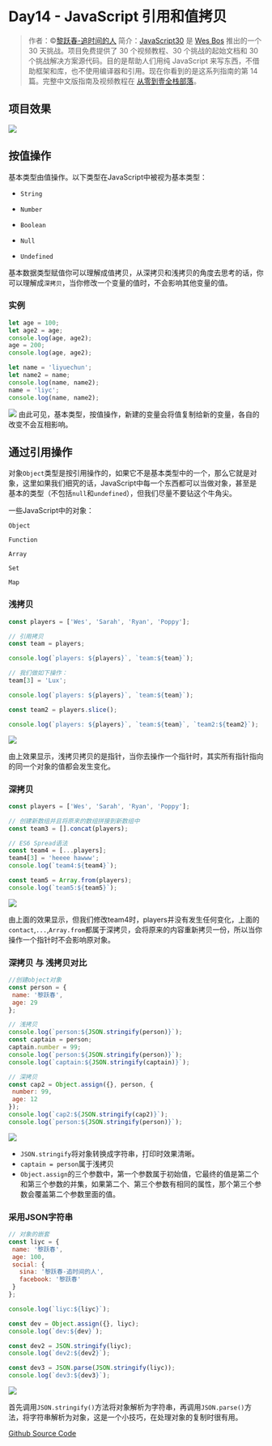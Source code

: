# Day14 - JavaScript 引用和值拷贝

> 作者：©[黎跃春-追时间的人](http://weibo.com/mobiledevelopment) 
> 简介：[JavaScript30](https://javascript30.com) 是 [Wes Bos](https://github.com/wesbos) 推出的一个 30 天挑战。项目免费提供了 30 个视频教程、30 个挑战的起始文档和 30 个挑战解决方案源代码。目的是帮助人们用纯 JavaScript 来写东西，不借助框架和库，也不使用编译器和引用。现在你看到的是这系列指南的第 14 篇。完整中文版指南及视频教程在 [从零到壹全栈部落](http://kongyixueyuan.com/course/4188)。

## 项目效果

![](http://om1c35wrq.bkt.clouddn.com/day14--00.png)



## 按值操作

基本类型由值操作。以下类型在JavaScript中被视为基本类型：

- `String`

- `Number`

- `Boolean`

- `Null`

- `Undefined`

基本数据类型赋值你可以理解成值拷贝，从深拷贝和浅拷贝的角度去思考的话，你可以理解成`深拷贝`，当你修改一个变量的值时，不会影响其他变量的值。

### 实例

```Javascript
let age = 100;
let age2 = age;
console.log(age, age2);
age = 200;
console.log(age, age2);

let name = 'liyuechun';
let name2 = name;
console.log(name, name2);
name = 'liyc';
console.log(name, name2);
```
![](http://om1c35wrq.bkt.clouddn.com/day14--01.png)
由此可见，基本类型，按值操作，新建的变量会将值复制给新的变量，各自的改变不会互相影响。


## 通过引用操作

对象`Object`类型是按引用操作的，如果它不是基本类型中的一个，那么它就是对象，这里如果我们细究的话，JavaScript中每一个东西都可以当做对象，甚至是基本的类型（不包括`null`和`undefined`），但我们尽量不要钻这个牛角尖。

一些JavaScript中的对象：

`Object`

`Function`

`Array`

`Set`

`Map`

### 浅拷贝

```js
const players = ['Wes', 'Sarah', 'Ryan', 'Poppy'];

// 引用拷贝
const team = players;

console.log(`players: ${players}`, `team:${team}`);

// 我们做如下操作：
team[3] = 'Lux';

console.log(`players: ${players}`, `team:${team}`);

const team2 = players.slice();

console.log(`players: ${players}`, `team:${team}`, `team2:${team2}`);
```

![](http://om1c35wrq.bkt.clouddn.com/day14--02.png)

由上效果显示，浅拷贝拷贝的是指针，当你去操作一个指针时，其实所有指针指向的同一个对象的值都会发生变化。


### 深拷贝

```js
const players = ['Wes', 'Sarah', 'Ryan', 'Poppy'];

// 创建新数组并且将原来的数组拼接到新数组中
const team3 = [].concat(players);

// ES6 Spread语法
const team4 = [...players];
team4[3] = 'heeee hawww';
console.log(`team4:${team4}`);

const team5 = Array.from(players);
console.log(`team5:${team5}`);
```

![](http://om1c35wrq.bkt.clouddn.com/day14--03.png)

由上面的效果显示，但我们修改team4时，players并没有发生任何变化，上面的`contact`,`...`,`Array.from`都属于深拷贝，会将原来的内容重新拷贝一份，所以当你操作一个指针时不会影响原对象。


### 深拷贝 与 浅拷贝对比

```js
//创建object对象
const person = {
 name: '黎跃春',
 age: 29
};

// 浅拷贝
console.log(`person:${JSON.stringify(person)}`);
const captain = person;
captain.number = 99;
console.log(`person:${JSON.stringify(person)}`);
console.log(`captain:${JSON.stringify(captain)}`);

// 深拷贝
const cap2 = Object.assign({}, person, {
 number: 99,
 age: 12
});
console.log(`cap2:${JSON.stringify(cap2)}`);
console.log(`person:${JSON.stringify(person)}`);
```

![](http://om1c35wrq.bkt.clouddn.com/day14--04.png)

- `JSON.stringify`将对象转换成字符串，打印时效果清晰。
- `captain = person`属于浅拷贝
- `Object.assign`的三个参数中，第一个参数属于初始值，它最终的值是第二个和第三个参数的并集，如果第二个、第三个参数有相同的属性，那个第三个参数会覆盖第二个参数里面的值。

### 采用JSON字符串

```js
// 对象的嵌套
const liyc = {
 name: '黎跃春',
 age: 100,
 social: {
   sina: '黎跃春-追时间的人',
   facebook: '黎跃春'
 }
};

console.log(`liyc:${liyc}`);

const dev = Object.assign({}, liyc);
console.log(`dev:${dev}`);

const dev2 = JSON.stringify(liyc);
console.log(`dev2:${dev2}`);

const dev3 = JSON.parse(JSON.stringify(liyc));
console.log(`dev3:${dev3}`);
```
![](http://om1c35wrq.bkt.clouddn.com/day14--05.png)


首先调用`JSON.stringify()`方法将对象解析为字符串，再调用`JSON.parse()`方法，将字符串解析为对象，这是一个小技巧，在处理对象的复制时很有用。

[Github Source Code](https://github.com/liyuechun/JavaScript30-liyuechun)



